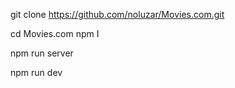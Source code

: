 git clone https://github.com/noluzar/Movies.com.git

cd Movies.com
npm I

npm run server

npm run dev
